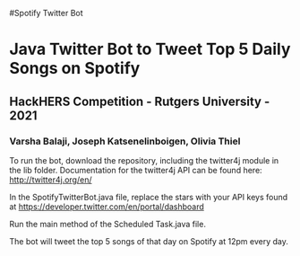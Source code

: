 #Spotify Twitter Bot

<h1>Java Twitter Bot to Tweet Top 5 Daily Songs on Spotify</h1>
<h2>HackHERS Competition - Rutgers University - 2021</h2>
<h3>Varsha Balaji, Joseph Katsenelinboigen, Olivia Thiel</h3>


To run the bot, download the repository, including the twitter4j module in the lib folder. Documentation for the twitter4j API can be found here: http://twitter4j.org/en/

In the SpotifyTwitterBot.java file, replace the stars with your API keys found at https://developer.twitter.com/en/portal/dashboard

Run the main method of the Scheduled Task.java file.


The bot will tweet the top 5 songs of that day on Spotify at 12pm every day.


